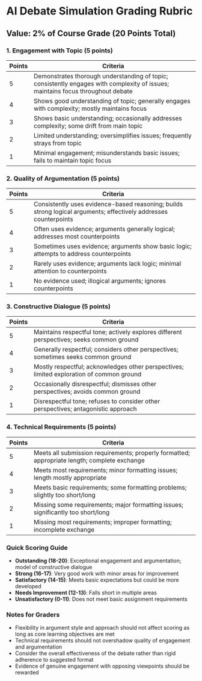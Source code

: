 # AI Debate Simulation Grading Rubric
## Value: 2% of Course Grade (20 Points Total)

### 1. Engagement with Topic (5 points)
| Points | Criteria |
|--------|----------|
| 5 | Demonstrates thorough understanding of topic; consistently engages with complexity of issues; maintains focus throughout debate |
| 4 | Shows good understanding of topic; generally engages with complexity; mostly maintains focus |
| 3 | Shows basic understanding; occasionally addresses complexity; some drift from main topic |
| 2 | Limited understanding; oversimplifies issues; frequently strays from topic |
| 1 | Minimal engagement; misunderstands basic issues; fails to maintain topic focus |

### 2. Quality of Argumentation (5 points)
| Points | Criteria |
|--------|----------|
| 5 | Consistently uses evidence-based reasoning; builds strong logical arguments; effectively addresses counterpoints |
| 4 | Often uses evidence; arguments generally logical; addresses most counterpoints |
| 3 | Sometimes uses evidence; arguments show basic logic; attempts to address counterpoints |
| 2 | Rarely uses evidence; arguments lack logic; minimal attention to counterpoints |
| 1 | No evidence used; illogical arguments; ignores counterpoints |

### 3. Constructive Dialogue (5 points)
| Points | Criteria |
|--------|----------|
| 5 | Maintains respectful tone; actively explores different perspectives; seeks common ground |
| 4 | Generally respectful; considers other perspectives; sometimes seeks common ground |
| 3 | Mostly respectful; acknowledges other perspectives; limited exploration of common ground |
| 2 | Occasionally disrespectful; dismisses other perspectives; avoids common ground |
| 1 | Disrespectful tone; refuses to consider other perspectives; antagonistic approach |

### 4. Technical Requirements (5 points)
| Points | Criteria |
|--------|----------|
| 5 | Meets all submission requirements; properly formatted; appropriate length; complete exchange |
| 4 | Meets most requirements; minor formatting issues; length mostly appropriate |
| 3 | Meets basic requirements; some formatting problems; slightly too short/long |
| 2 | Missing some requirements; major formatting issues; significantly too short/long |
| 1 | Missing most requirements; improper formatting; incomplete exchange |

### Quick Scoring Guide
- **Outstanding (18-20)**: Exceptional engagement and argumentation; model of constructive dialogue
- **Strong (16-17)**: Very good work with minor areas for improvement
- **Satisfactory (14-15)**: Meets basic expectations but could be more developed
- **Needs Improvement (12-13)**: Falls short in multiple areas
- **Unsatisfactory (0-11)**: Does not meet basic assignment requirements

### Notes for Graders
- Flexibility in argument style and approach should not affect scoring as long as core learning objectives are met
- Technical requirements should not overshadow quality of engagement and argumentation
- Consider the overall effectiveness of the debate rather than rigid adherence to suggested format
- Evidence of genuine engagement with opposing viewpoints should be rewarded

